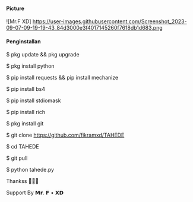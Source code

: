#### Picture
![Mr.F XD] https://user-images.githubusercontent.com/Screenshot_2023-09-07-09-19-19-43_84d3000e3f4017145260f7618db1d683.png
#### Penginstallan

$ pkg update && pkg upgrade

$ pkg install python

$ pip install requests && pip install mechanize

$ pip install bs4

$ pip install stdiomask

$ pip install rich

$ pkg install git

$ git clone https://github.com/fikramxd/TAHEDE

$ cd TAHEDE

$ git pull

$ python tahede.py


Thankss 🙏🙏🙏

Support By 𝗠𝗿. 𝗙 • 𝗫𝗗

